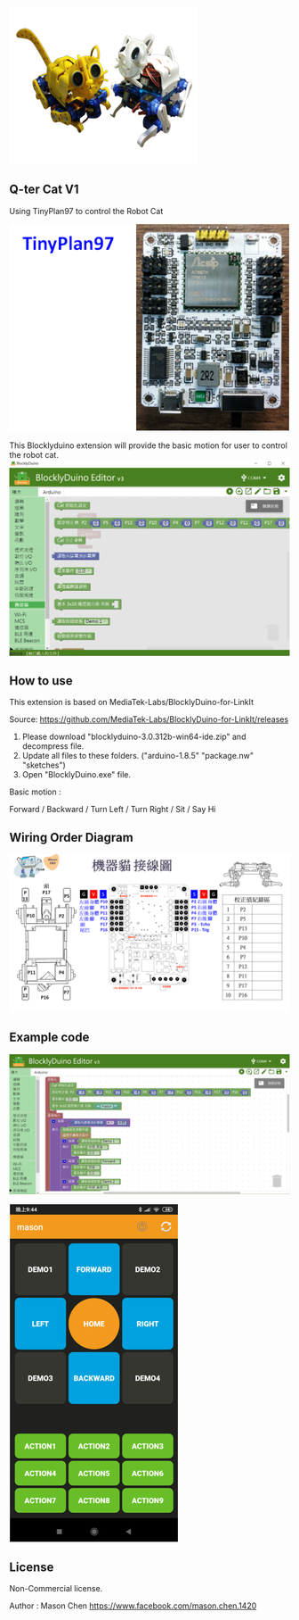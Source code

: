 ![image](Q-ter_Cat.png)
   
## Q-ter Cat V1 
Using TinyPlan97 to control the Robot Cat

![image](TinyPlan97.png)

This Blocklyduino extension will provide the basic motion for user to control the robot cat.
![image](blockly_cat.png)

## How to use 
This extension is based on MediaTek-Labs/BlocklyDuino-for-LinkIt 

Source: 
https://github.com/MediaTek-Labs/BlocklyDuino-for-LinkIt/releases

1. Please download "blocklyduino-3.0.312b-win64-ide.zip" and decompress file. 
2. Update all files to these folders.  ("arduino-1.8.5" "package.nw" "sketches")
3. Open "BlocklyDuino.exe" file. 

Basic motion :

Forward / Backward / Turn Left / Turn Right / Sit / Say Hi

## Wiring Order Diagram
![image](Q-ter_Cat_pinout.png)

## Example code 
![image](blockly_remote_control_example.png)

![image](remote_control.png)

## License

Non-Commercial license.

Author : Mason Chen
https://www.facebook.com/mason.chen.1420


